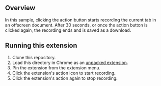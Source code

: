 
## Overview

In this sample, clicking the action button starts recording the current tab in an offscreen document. After 30 seconds, or once the action button is clicked again, the recording ends and is saved as a download.


## Running this extension

1. Clone this repository.
2. Load this directory in Chrome as an [unpacked extension](https://developer.chrome.com/docs/extensions/mv3/getstarted/development-basics/#load-unpacked).
3. Pin the extension from the extension menu.
4. Click the extension's action icon to start recording.
5. Click the extension's action again to stop recording.

